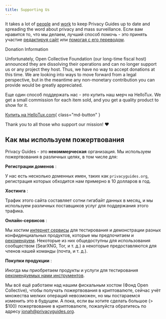 ```yaml
---
title: Supporting Us
---
```


<!-- markdownlint-disable MD036 -->
It takes a lot of [people](https://github.com/privacyguides/privacyguides.org/graphs/contributors) and [work](https://github.com/privacyguides/privacyguides.org/pulse/monthly) to keep Privacy Guides up to date and spreading the word about privacy and mass surveillance. Если вам нравится то, что мы делаем, лучший способ помочь - это принять участие [редактируя сайт](https://github.com/privacyguides/privacyguides.org) или [помогая с его переводом](https://crowdin.com/project/privacyguides).

<div class="admonition failure" markdown>
<p class="admonition-title">Donation Information</p>

Unfortunately, Open Collective Foundation (our long-time fiscal host) announced they are dissolving their operations and can no longer support us or any project they host. Thus, we have no way to accept donations at this time. We are looking into ways to move forward from a legal perspective, but in the meantime any non-monetary contribution you can provide would be greatly appreciated.

</div>

Еще один способ поддержать нас - это купить наш мерч на HelloTux. We get a small commission for each item sold, and you get a quality product to show for it.

[Купить на HelloTux.com](https://hellotux.com/privacyguides){ class="md-button" }

Thank you to all those who support our mission! :heart:

## Как мы используем пожертвования

Privacy Guides - это **некоммерческая** организация. Мы используем пожертвования в различных целях, в том числе для:

**Регистрации доменов**
:

У нас есть несколько доменных имен, таких как `privacyguides.org`, регистрация которых обходится нам примерно в 10 долларов в год.

**Хостинга**
:

Трафик этого сайта составляет сотни гигабайт данных в месяц, и мы используем различных поставщиков услуг для поддержания этого трафика.

**Онлайн-сервисов**
:

Мы хостим [интернет сервисы](https://privacyguides.net) для тестирования и демонстрации разных конфиденциальных продуктов, которые мы предпочитаем и [рекомендуем](../tools.md). Некоторые из них общедоступны для использования сообществом (SearXNG, Tor, и т. д.) а некоторые предоставляются для членов нашей команды (почта, и т. д.).

**Покупки продукции**
:

Иногда мы приобретаем продукты и услуги для тестирования [рекомендуемых нами инструментов](../tools.md).

Мы всё ещё работаем над нашим фискальным хостом (Фонд Open Collective), чтобы получать пожертвования в криптовалюте, сейчас учёт множества мелких операций невозможен, но мы постараемся изменить это в будущем. А пока, если вы хотите сделать большое (> $100) пожертвование в криптовалюте, пожалуйста обратитесь по адресу [jonah@privacyguides.org](mailto:jonah@privacyguides.org).
